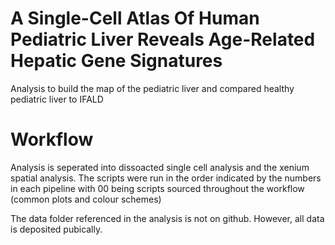 # A Single-Cell Atlas Of Human Pediatric Liver Reveals Age-Related Hepatic Gene Signatures

Analysis to build the map of the pediatric liver and compared healthy pediatric liver to IFALD

# Workflow
Analysis is seperated into dissoacted single cell analysis and the xenium spatial analysis. The scripts were run in the order indicated by the numbers  in each pipeline with 00 being scripts sourced throughout the workflow (common plots and colour schemes)

The data folder referenced in the analysis is not on github. However, all data is deposited pubically.